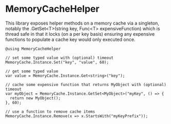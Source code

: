 # MemoryCacheHelper

This library exposes helper methods on a memory cache via a singleton, notably the .GetSet&lt;T&gt;(string key, Func&lt;T&gt; expensiveFunction) which is thread safe in that it locks (on a per key basis) ensuring any expensive functions to populate a cache key would only executed once.

	@using MemoryCacheHelper

	// set some typed value with (optional) timeout
	MemoryCache.Instance.Set("key", "value", 60);

	// get some typed value
	var value = MemoryCache.Instance.Get<string>("key"); 

	// cache some expensive function that returns MyObject with (optional) timeout
	var myObject = MemoryCache.Instance.GetSet<MyObject>("myKey", () => {	  
	  return new MyObject();
	}, 60);

	// use a function to remove cache items
	MemoryCache.Instance.Remove(x => x.StartsWith("myKeyPrefix"));

